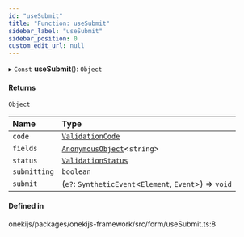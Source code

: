 ```yaml
---
id: "useSubmit"
title: "Function: useSubmit"
sidebar_label: "useSubmit"
sidebar_position: 0
custom_edit_url: null
---
```


▸ `Const` **useSubmit**(): `Object`

#### Returns

`Object`

| Name | Type |
| :------ | :------ |
| `code` | [`ValidationCode`](../enums/ValidationCode.md) |
| `fields` | [`AnonymousObject`](../interfaces/AnonymousObject.md)<`string`\> |
| `status` | [`ValidationStatus`](../enums/ValidationStatus.md) |
| `submitting` | `boolean` |
| `submit` | (`e?`: `SyntheticEvent`<`Element`, `Event`\>) => `void` |

#### Defined in

onekijs/packages/onekijs-framework/src/form/useSubmit.ts:8
